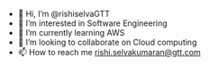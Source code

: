 - 👋 Hi, I’m @rishiselvaGTT
- 👀 I’m interested in Software Engineering
- 🌱 I’m currently learning AWS
- 💞️ I’m looking to collaborate on Cloud computing
- 📫 How to reach me rishi.selvakumaran@gtt.com

<!---
rishiselvaGTT/rishiselvaGTT is a ✨ special ✨ repository because its `README.md` (this file) appears on your GitHub profile.
You can click the Preview link to take a look at your changes.
--->
